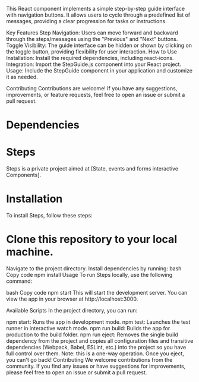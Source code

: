 This React component implements a simple step-by-step guide interface with navigation buttons. It allows users to cycle through a predefined list of messages, providing a clear progression for tasks or instructions.

Key Features
Step Navigation: Users can move forward and backward through the steps/messages using the "Previous" and "Next" buttons.
Toggle Visibility: The guide interface can be hidden or shown by clicking on the toggle button, providing flexibility for user interaction.
How to Use
Installation: Install the required dependencies, including react-icons.
Integration: Import the StepGuide.js component into your React project.
Usage: Include the StepGuide component in your application and customize it as needed.


Contributing
Contributions are welcome! If you have any suggestions, improvements, or feature requests, feel free to open an issue or submit a pull request.

# Dependencies

# Steps
Steps is a private project aimed at [State, events and forms interactive Components].

# Installation
To install Steps, follow these steps:

# Clone this repository to your local machine.
Navigate to the project directory.
Install dependencies by running:
bash
Copy code
npm install
Usage
To run Steps locally, use the following command:

bash
Copy code
npm start
This will start the development server. You can view the app in your browser at http://localhost:3000.

Available Scripts
In the project directory, you can run:

npm start: Runs the app in development mode.
npm test: Launches the test runner in interactive watch mode.
npm run build: Builds the app for production to the build folder.
npm run eject: Removes the single build dependency from the project and copies all configuration files and transitive dependencies (Webpack, Babel, ESLint, etc.) into the project so you have full control over them. Note: this is a one-way operation. Once you eject, you can't go back!
Contributing
We welcome contributions from the community. If you find any issues or have suggestions for improvements, please feel free to open an issue or submit a pull request.